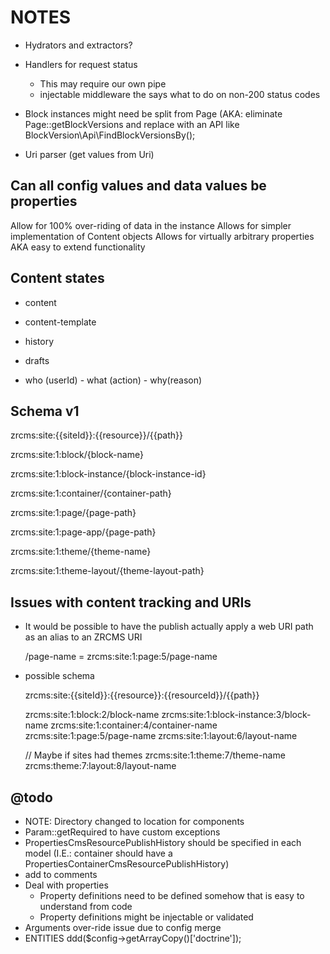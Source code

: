 NOTES
=====

- Hydrators and extractors?
- Handlers for request status
    - This may require our own pipe
    - injectable middleware the says what to do on non-200 status codes
    
- Block instances might need be split from Page 
  (AKA: eliminate Page::getBlockVersions and replace with an API like BlockVersion\Api\FindBlockVersionsBy();
  
- Uri parser (get values from Uri)

## Can all config values and data values be properties ##

Allow for 100% over-riding of data in the instance
Allows for simpler implementation of Content objects
Allows for virtually arbitrary properties AKA easy to extend functionality

## Content states ##

- content 
- content-template
- history
- drafts

- who (userId) - what (action) - why(reason)

## Schema v1 ##

zrcms:site:{{siteId}}:{{resource}}/{{path}}

zrcms:site:1:block/{block-name}

zrcms:site:1:block-instance/{block-instance-id}

zrcms:site:1:container/{container-path}

zrcms:site:1:page/{page-path}

zrcms:site:1:page-app/{page-path}

zrcms:site:1:theme/{theme-name}

zrcms:site:1:theme-layout/{theme-layout-path}


## Issues with content tracking and URIs ##

- It would be possible to have the publish actually apply a web URI path as
  an alias to an ZRCMS URI
  
  /page-name = zrcms:site:1:page:5/page-name

- possible schema

    zrcms:site:{{siteId}}:{{resource}}:{{resourceId}}/{{path}}
    
    zrcms:site:1:block:2/block-name
    zrcms:site:1:block-instance:3/block-name
    zrcms:site:1:container:4/container-name
    zrcms:site:1:page:5/page-name
    zrcms:site:1:layout:6/layout-name
    
    // Maybe if sites had themes
    zrcms:site:1:theme:7/theme-name
    zrcms:theme:7:layout:8/layout-name

## @todo ##

- NOTE: Directory changed to location for components
- Param::getRequired to have custom exceptions
- PropertiesCmsResourcePublishHistory should be specified in each model 
  (I.E.: container should have a PropertiesContainerCmsResourcePublishHistory)
- add <identifier> to comments
- Deal with properties
    - Property definitions need to be defined somehow that is easy to understand from code
    - Property definitions might be injectable or validated
- Arguments over-ride issue due to config merge
- ENTITIES ddd($config->getArrayCopy()['doctrine']);

